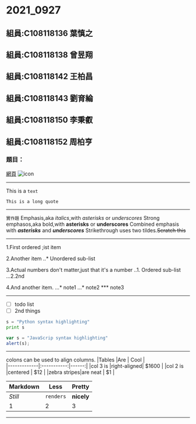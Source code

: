 # 2021_0927
## 組員:C108118136 葉慎之
## 組員:C108118138 曾昱翔
## 組員:C108118142 王柏昌
## 組員:C108118143 劉育綸
## 組員:C108118150 李秉叡
## 組員:C108118152 周柏亨
### 題目：
[網頁](https://www.youtube.com/channel/UC7iIGOn477JNYG7WcNDmStw)
![icon](https://images.blz-contentstack.com/v3/assets/bltc965041283bac56c/blt8f992062682fe586/5f7b2ef8ebec920d7046f5ce/logo-small.png)

---

This is a `text`
```
This is a long quote
```

---
`實作題`
Emphasis,aka *italics*,with *asterisks* or *underscores*
Strong emphasos,aka bold,with **asterisks** or **underscores**
Combined emphasis with ***asterisks*** and ***underscores***
Strikethrough uses two tildes.~~Scratch this~~

---

1.First ordered ;ist item

2.Another item
  ..* Unordered sub-list

3.Actual numbers don't matter,just that it's a number
  ..1. Ordered sub-list
  ...2.2nd

4.And another item.
  ...* note1
  ...* note2
  ***  note3

---
- [ ] todo list
- [ ] 2nd things
 
 ```python
 s = "Python syntax highlighting"
 print s
 ```
 
```javascript
var s = "JavaScrip syntax highlighting"
alert(s);
```
---
colons can be used to align columns.
|Tables       |Are          |  Cool |      
|-------------|:-----------:|------:|
|col 3 is     |right-aligned| $1600 |
|col 2 is     |centered     | $12   |
|zebra stripes|are neat     | $1    |

Markdown | Less | Pretty
--- | --- | ---
*Still* | `renders` | **nicely**
1 | 2 | 3
---
